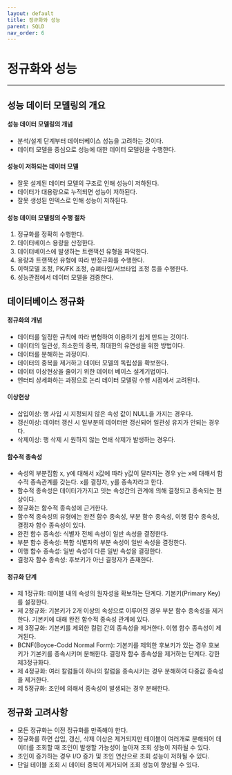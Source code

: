 ```yaml
---
layout: default
title: 정규화와 성능
parent: SQLD
nav_order: 6
---
```


# 정규화와 성능

---

## 성능 데이터 모델링의 개요

#### 성능 데이터 모델링의 개념

- 분석/설계 단계부터 데이터베이스 성능을 고려하는 것이다.
- 데이터 모델을 중심으로 성능에 대한 데이터 모델링을 수행한다.

#### 성능이 저하되는 데이터 모델

- 잘못 설계된 데이터 모델의 구조로 인해 성능이 저하된다.
- 데이터가 대용량으로 누적되면 성능이 저하된다.
- 잘못 생성된 인덱스로 인해 성능이 저하된다.

#### 성능 데이터 모델링의 수행 절차

1. 정규화를 정확히 수행한다.
2. 데이터베이스 용량을 산정한다.
3. 데이터베이스에 발생하는 트랜잭션 유형을 파악한다.
4. 용량과 트랜잭션 유형에 따라 반정규화를 수행한다.
5. 이력모델 조정, PK/FK 조정, 슈펴타입/서브타입 조정 등을 수행한다.
6. 성능관점에서 데이터 모델을 검증한다.

## 데이터베이스 정규화

#### 정규화의 개념

- 데이터를 일정한 규칙에 따라 변형하여 이용하기 쉽게 만드는 것이다.
- 데이터의 일관성, 최소한의 중복, 최대한의 유연성을 위한 방법이다.
- 데이터를 분해하는 과정이다.
- 데이터의 중복을 제거하고 데이터 모델의 독립성을 확보한다.
- 데이터 이상현상을 줄이기 위한 데이터 베이스 설계기법이다.
- 엔터티 상세화하는 과정으로 논리 데이터 모델링 수행 시점에서 고려된다.

#### 이상현상

- 삽입이상: 행 사입 시 지정되지 않은 속성 값이 NULL을 가지는 경우다.
- 갱신이상: 데이터 갱신 시 일부분의 데이터만 갱신되어 일관성 유지가 안되는 경우다.
- 삭제이상: 행 삭제 시 원하지 않는 연쇄 삭제가 발생하는 경우다.

#### 함수적 종속성

- 속성의 부분집합 x, y에 대해서 x값에 따라 y값이 달라지는 경우 y는 x에 대해서 함수적 종속관계를 갖는다. x를 결정자, y를 종속자라고 한다.
- 함수적 종속성은 데이터가가지고 잇는 속성간의 관계에 의해 결정되고 종속되는 현상이다.
- 정규화는 함수적 종속성에 근거한다.
- 함수적 종속성의 유형에는 완전 함수 종속성, 부분 함수 종속성, 이행 함수 종속성, 결정자 함수 종속성이 있다.
- 완전 함수 종속성: 식별자 전체 속성이 일반 속성을 결정한다.
- 부분 함수 종속성: 복합 식별자의 부분 속성이 일반 속성을 결정한다.
- 이행 함수 종속성: 일반 속성이 다른 일반 속성을 결정한다.
- 결정자 함수 종속성: 후보키가 아닌 결정자가 존재한다.

#### 정규화 단계

- 제 1정규화: 테이블 내의 속성의 원자성을 확보하는 단계다. 기본키(Primary Key)를 설정한다.
- 제 2정규화: 기본키가 2개 이상의 속성으로 이루어진 경우 부분 함수 종속성을 제거한다. 기본키에 대해 완전 함수적 종속성 관계에 있다.
- 제 3정규화: 기본키를 제외한 컬럼 간의 종속성을 제거한다. 이행 함수 종속성이 제거된다.
- BCNF(Boyce-Codd Normal Form): 기본키를 제외한 후보키가 있는 경우 호보키가 기본키를 종속시키며 분해한다. 결정자 함수 종속성을 제거하는 단계다. 강한 제3정규화다.
- 제 4정규화: 여러 칼럼들이 하나의 칼럼을 종속시키는 경우 분해하여 다중값 종속성을 제거한다.
- 제 5정규화: 조인에 의해서 종속성이 발생되는 경우 분해한다.

## 정규화 고려사항

- 모든 정규화는 이전 정규화를 만족해야 한다.
- 정규화를 하면 삽입, 갱신, 삭제 이상은 제거되지만 테이블이 여러개로 분해되어 데이터를 조회할 때 조인이 발생할 가능성이 높아져 조회 성능이 저하될 수 있다.
- 조인이 증가하는 경우 I/O 증가 및 조인 연산으로 조회 성능이 저하될 수 있다.
- 단일 테이블 조회 시 데이터 중복이 제거되어 조회 성능이 향상될 수 있다.
